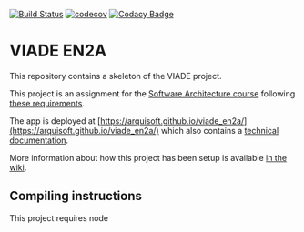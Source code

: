 [![Build Status](https://travis-ci.org/Arquisoft/viade_en2a.svg?branch=master)](https://travis-ci.org/Arquisoft/viade_en2a)
[![codecov](https://codecov.io/gh/Arquisoft/viade_en2a/branch/master/graph/badge.svg)](https://codecov.io/gh/Arquisoft/viade_en2a)
[![Codacy Badge](https://api.codacy.com/project/badge/Grade/0304de61846e4a9fbbe2683cbc54513d)](https://www.codacy.com/gh/Arquisoft/viade_en2a?utm_source=github.com&amp;utm_medium=referral&amp;utm_content=Arquisoft/viade_en2a&amp;utm_campaign=Badge_Grade)

# VIADE EN2A

This repository contains a skeleton of the VIADE project.

This project is an assignment for the [Software Architecture course](https://arquisoft.github.io/) following [these requirements](https://labra.solid.community/public/SoftwareArchitecture/AssignmentDescription/).

The app is deployed at [https://arquisoft.github.io/viade_en2a/](https://arquisoft.github.io/viade_en2a/) which also contains a [technical documentation](https://arquisoft.github.io/viade_en2a/docs).

More information about how this project has been setup is available [in the wiki](https://github.com/Arquisoft/viade_en2a/wiki).

## Compiling instructions

This project requires node 
